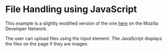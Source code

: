 # File Handling using JavaScript

This example is a slightly modified version of the one [here](https://developer.mozilla.org/en-US/docs/Web/API/File/Using_files_from_web_applications) on the Mozilla Developer Network.

The user can upload files using the input element. The JavaScript displays the files on the page if they are images.